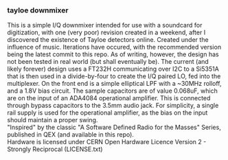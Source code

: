 ### tayloe downmixer
This is a simple I/Q downmixer intended for use with a soundcard for digitization, with one (very poor) revision created in a weekend, after I discovered the existence of Tayloe detectors online. Created under the influence of music. Iterations have occured, with the recommended version being the latest commit to this repo. As of writing, however, the design has not been tested in real world (but shall eventually be). The current (and likely forever) design uses a FT232H communicating over I2C to a Si5351A that is then used in a divide-by-four to create the I/Q paired LO, fed into the multiplexer. On the front end is a simple elliptical LPF with a ~30MHz rolloff, and a 1.8V bias circuit. The sample capacitors are of value 0.068uF, which are on the input of an ADA4084 operational amplifier. This is connected through bypass capacitors to the 3.5mm audio jack. For simplicity, a single rail supply is used for the operational amplifier, as the bias on the input should maintain a proper swing.\
"Inspired" by the classic "A Software Defined Radio for the Masses" Series, published in QEX (and available in this repo).\
Hardware is licensed under CERN Open Hardware Licence Version 2 - Strongly Reciprocal (LICENSE.txt)